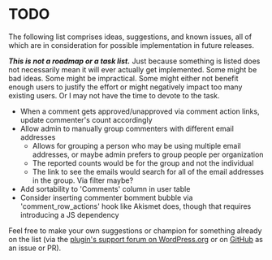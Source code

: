 # TODO

The following list comprises ideas, suggestions, and known issues, all of which are in consideration for possible implementation in future releases.

***This is not a roadmap or a task list.*** Just because something is listed does not necessarily mean it will ever actually get implemented. Some might be bad ideas. Some might be impractical. Some might either not benefit enough users to justify the effort or might negatively impact too many existing users. Or I may not have the time to devote to the task.

* When a comment gets approved/unapproved via comment action links, update commenter's count accordingly
* Allow admin to manually group commenters with different email addresses
  - Allows for grouping a person who may be using multiple email addresses, or maybe admin prefers to group people per organization
  - The reported counts would be for the group and not the individual
  - The link to see the emails would search for all of the email addresses in the group. Via filter maybe?
* Add sortability to 'Comments' column in user table
* Consider inserting commenter bomment bubble via 'comment_row_actions' hook like Akismet does, though that requires introducing a JS dependency

Feel free to make your own suggestions or champion for something already on the list (via the [plugin's support forum on WordPress.org](https://wordpress.org/support/plugin/admin-commenters-comments-count/) or on [GitHub](https://github.com/coffee2code/admin-commenters-comments-count/) as an issue or PR).
